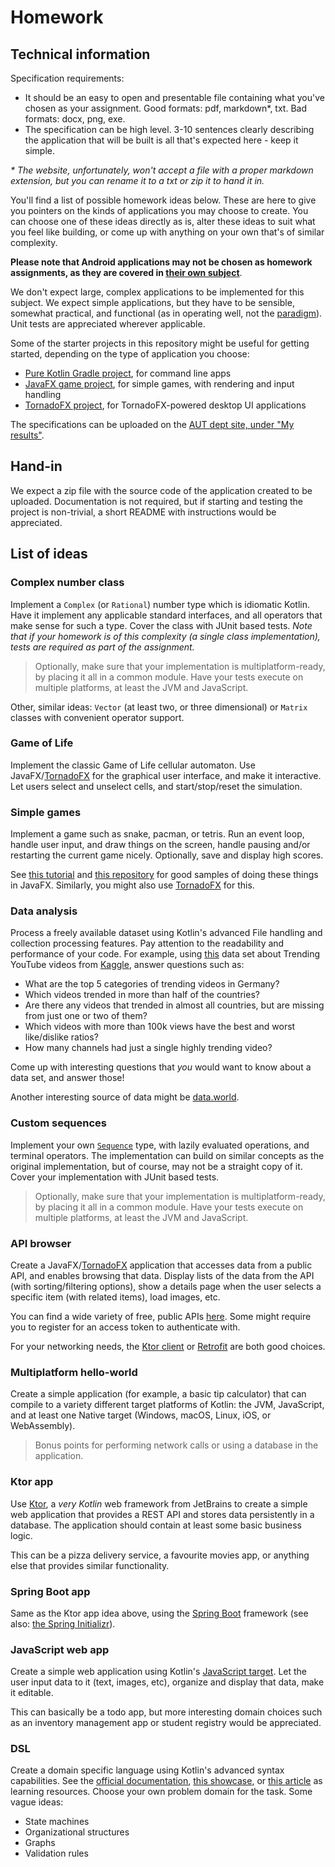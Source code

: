 # Homework

## Technical information

Specification requirements:

- It should be an easy to open and presentable file containing what you've chosen as your assignment. Good formats: pdf, markdown*, txt. Bad formats: docx, png, exe.
- The specification can be high level. 3-10 sentences clearly describing the application that will be built is all that's expected here - keep it simple.

_\* The website, unfortunately, won't accept a file with a proper markdown extension, but you can rename it to a txt or zip it to hand it in._ 

You'll find a list of possible homework ideas below. These are here to give you pointers on the kinds of applications you may choose to create. You can choose one of these ideas directly as is, alter these ideas to suit what you feel like building, or come up with anything on your own that's of similar complexity.

**Please note that Android applications may not be chosen as homework assignments, as they are covered in [their own subject](https://www.aut.bme.hu/Course/android)**.

We don't expect large, complex applications to be implemented for this subject. We expect simple applications, but they have to be sensible, somewhat practical, and functional (as in operating well, not the [paradigm](https://en.wikipedia.org/wiki/Functional_programming)). Unit tests are appreciated wherever applicable.

Some of the starter projects in this repository might be useful for getting started, depending on the type of application you choose:

- [Pure Kotlin Gradle project](projects/starters/kotlin-gradle-starter), for command line apps
- [JavaFX game project](projects/starters/javafx-game-starter), for simple games, with rendering and input handling
- [TornadoFX project](projects/starters/tornadofx-starter), for TornadoFX-powered desktop UI applications

The specifications can be uploaded on the [AUT dept site, under "My results"](https://www.aut.bme.hu/Members/MyResults.aspx).

## Hand-in

We expect a zip file with the source code of the application created to be uploaded. Documentation is not required, but if starting and testing the project is non-trivial, a short README with instructions would be appreciated.

## List of ideas

### Complex number class

Implement a `Complex` (or `Rational`) number type which is idiomatic Kotlin. Have it implement any applicable standard interfaces, and all operators that make sense for such a type. Cover the class with JUnit based tests. *Note that if your homework is of this complexity (a single class implementation), tests are required as part of the assignment.*

>Optionally, make sure that your implementation is multiplatform-ready, by placing it all in a common module. Have your tests execute on multiple platforms, at least the JVM and JavaScript.

Other, similar ideas: `Vector` (at least two, or three dimensional) or `Matrix` classes with convenient operator support.

### Game of Life

Implement the classic Game of Life cellular automaton. Use JavaFX/[TornadoFX](https://tornadofx.io/) for the graphical user interface, and make it interactive. Let users select and unselect cells, and start/stop/reset the simulation.

### Simple games

Implement a game such as snake, pacman, or tetris. Run an event loop, handle user input, and draw things on the screen, handle pausing and/or restarting the current game nicely. Optionally, save and display high scores.

See [this tutorial](https://gamedevelopment.tutsplus.com/tutorials/introduction-to-javafx-for-game-development--cms-23835) and [this repository](https://github.com/tutsplus/Introduction-to-JavaFX-for-Game-Development) for good samples of doing these things in JavaFX. Similarly, you might also use [TornadoFX](https://tornadofx.io/) for this.

### Data analysis

Process a freely available dataset using Kotlin's advanced File handling and collection processing features. Pay attention to the readability and performance of your code. For example, using [this](https://www.kaggle.com/datasnaek/youtube-new) data set about Trending YouTube videos from [Kaggle](https://www.kaggle.com), answer questions such as:

- What are the top 5 categories of trending videos in Germany?
- Which videos trended in more than half of the countries?
- Are there any videos that trended in almost all countries, but are missing from just one or two of them?
- Which videos with more than 100k views have the best and worst like/dislike ratios?
- How many channels had just a single highly trending video?

Come up with interesting questions that *you* would want to know about a data set, and answer those!

Another interesting source of data might be [data.world](https://data.world/datasets/open-data).

### Custom sequences

Implement your own [`Sequence`](https://kotlinlang.org/docs/reference/sequences.html) type, with lazily evaluated operations, and terminal operators. The implementation can build on similar concepts as the original implementation, but of course, may not be a straight copy of it. Cover your implementation with JUnit based tests.

>Optionally, make sure that your implementation is multiplatform-ready, by placing it all in a common module. Have your tests execute on multiple platforms, at least the JVM and JavaScript.

### API browser

Create a JavaFX/[TornadoFX](https://tornadofx.io/) application that accesses data from a public API, and enables browsing that data. Display lists of the data from the API (with sorting/filtering options), show a details page when the user selects a specific item (with related items), load images, etc.

You can find a wide variety of free, public APIs [here](https://github.com/public-apis/public-apis). Some might require you to register for an access token to authenticate with.

For your networking needs, the [Ktor client](https://ktor.io/clients/http-client.html) or [Retrofit](https://square.github.io/retrofit/) are both good choices.

### Multiplatform hello-world

Create a simple application (for example, a basic tip calculator) that can compile to a variety different target platforms of Kotlin: the JVM, JavaScript, and at least one Native target (Windows, macOS, Linux, iOS, or WebAssembly).

>Bonus points for performing network calls or using a database in the application.

### Ktor app

Use [Ktor](https://ktor.io/), a *very Kotlin* web framework from JetBrains to create a simple web application that provides a REST API and stores data persistently in a database. The application should contain at least some basic business logic.

This can be a pizza delivery service, a favourite movies app, or anything else that provides similar functionality.

### Spring Boot app

Same as the Ktor app idea above, using the [Spring Boot](https://spring.io/projects/spring-boot) framework (see also: [the Spring Initializr](https://start.spring.io/)).

### JavaScript web app

Create a simple web application using Kotlin's [JavaScript target](https://kotlinlang.org/docs/reference/js-overview.html). Let the user input data to it (text, images, etc), organize and display that data, make it editable.

This can basically be a todo app, but more interesting domain choices such as an inventory management app or student registry would be appreciated.

### DSL

Create a domain specific language using Kotlin's advanced syntax capabilities. See the [official documentation](https://kotlinlang.org/docs/reference/type-safe-builders.html), [this showcase](https://www.grokkingandroid.com/creating-kotlin-dsls/), or [this article](https://zsmb.co/kotlin-dsl-design-with-village-dsl/) as learning resources. Choose your own problem domain for the task. Some vague ideas:
 
- State machines
- Organizational structures
- Graphs
- Validation rules
